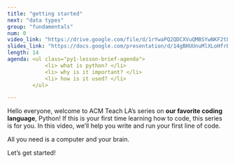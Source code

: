 ```yaml
---
title: "getting started"
next: "data types"
group: "fundamentals"
num: 0
video_link: "https://drive.google.com/file/d/1rYwaPQ2QDCXVuQMBSYwNKF2tLMpQEuGz/view?usp=sharing"
slides_link: "https://docs.google.com/presentation/d/14gBHUUnuMlXLoHfrBnRulRxCLceZ0Asz9aAaq8rDu0A/edit?usp=sharing"
length: 14
agenda: <ul class="py1-lesson-brief-agenda"> 
            <li> what is python? </li>
            <li> why is it important? </li> 
            <li> how is it used? </li> 
        </ul>

---
```

Hello everyone, welcome to ACM Teach LA’s series on **our favorite coding language**, Python! If this is your first time learning how to code, this series is for you. In this video, we’ll help you write and run your first line of code. 

All you need is a computer and your brain.

Let’s get started!